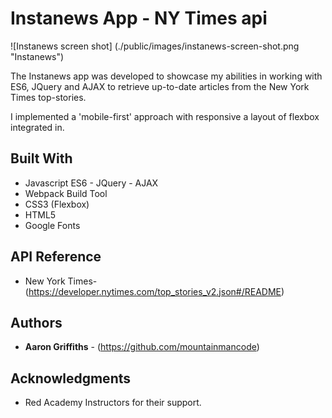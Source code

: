   # Instanews App - NY Times api

![Instanews screen shot]
(./public/images/instanews-screen-shot.png "Instanews")

  The Instanews app was developed to showcase my abilities in working with ES6, JQuery and AJAX to retrieve up-to-date articles from the New York Times top-stories. 

  I implemented a 'mobile-first' approach with responsive a layout of flexbox integrated in. 

## Built With

* Javascript ES6 - JQuery - AJAX
* Webpack Build Tool
* CSS3 (Flexbox)
* HTML5
* Google Fonts 

## API Reference

* New York Times- (https://developer.nytimes.com/top_stories_v2.json#/README)

## Authors

* **Aaron Griffiths** - (https://github.com/mountainmancode)

## Acknowledgments

* Red Academy Instructors for their support.